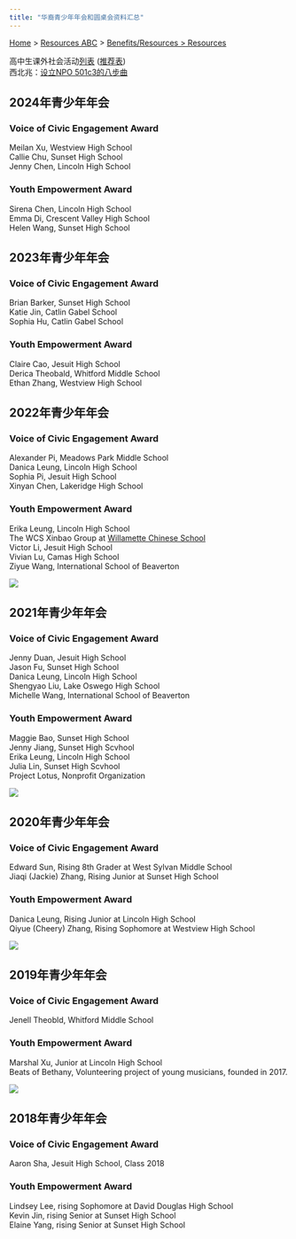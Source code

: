 ```yaml
---
title: "华裔青少年年会和圆桌会资料汇总"
---
```


[Home](https://pdxchinese.org/) > [Resources ABC](https://pdxchinese.org/resources/) > [Benefits/Resources > Resources](https://pdxchinese.org/resources/benefits/resources/)

高中生课外社会活动[列表](https://goo.gl/2d2Kri) ([推荐表](https://goo.gl/5HpKVU))  
西北兆：[设立NPO 501c3的八步曲](https://drive.google.com/file/d/1F5pXE9Ml0s2EY1s2_lgn2_IfSTszVgOO/view?usp=sharing)  

## 2024年青少年年会

### Voice of Civic Engagement Award  
Meilan Xu, Westview High School  
Callie Chu, Sunset High School  
Jenny Chen, Lincoln High School  

### Youth Empowerment Award  
Sirena Chen, Lincoln High School  
Emma Di, Crescent Valley High School  
Helen Wang, Sunset High School  

## 2023年青少年年会

### Voice of Civic Engagement Award  
Brian Barker, Sunset High School  
Katie Jin,	Catlin Gabel School  
Sophia Hu,	Catlin Gabel School  

### Youth Empowerment Award  
Claire Cao, Jesuit High School  
Derica Theobald, Whitford Middle School  
Ethan Zhang, Westview High School  

## 2022年青少年年会

### Voice of Civic Engagement Award  
Alexander Pi, Meadows Park Middle School  
Danica Leung, Lincoln High School  
Sophia Pi, Jesuit High School  
Xinyan Chen, Lakeridge High School  

### Youth Empowerment Award  
Erika Leung, Lincoln High School  
The WCS Xinbao Group at [Willamette Chinese School](https://wcscorvallis.webs.com/)  
Victor Li, Jesuit High School  
Vivian Lu, Camas High School  
Ziyue Wang, International School of Beaverton  

![](https://res.cloudinary.com/dhngj18do/image/upload/f_auto,q_auto/v1/images/divider)

## 2021年青少年年会

### Voice of Civic Engagement Award  
Jenny Duan, Jesuit High School  
Jason Fu, Sunset High School  
Danica Leung, Lincoln High School  
Shengyao Liu, Lake Oswego High School  
Michelle Wang, International School of Beaverton  

### Youth Empowerment Award  
Maggie Bao, Sunset High School  
Jenny Jiang, Sunset High Scvhool  
Erika Leung, Lincoln High School  
Julia Lin, Sunset High Scvhool  
Project Lotus, Nonprofit Organization  

![](https://res.cloudinary.com/dhngj18do/image/upload/f_auto,q_auto/v1/images/divider)

## 2020年青少年年会

### Voice of Civic Engagement Award  
Edward Sun, Rising 8th Grader at West Sylvan Middle School  
Jiaqi (Jackie) Zhang, Rising Junior at Sunset High School  

### Youth Empowerment Award  
Danica Leung, Rising Junior at Lincoln High School  
Qiyue (Cheery) Zhang, Rising Sophomore at Westview High School  

![](https://res.cloudinary.com/dhngj18do/image/upload/f_auto,q_auto/v1/images/divider)

## 2019年青少年年会

### Voice of Civic Engagement Award  
Jenell Theobld, Whitford Middle School  

### Youth Empowerment Award  
Marshal Xu, Junior at Lincoln High School  
Beats of Bethany, Volunteering project of young musicians, founded in 2017.    

![](https://res.cloudinary.com/dhngj18do/image/upload/f_auto,q_auto/v1/images/divider)

## 2018年青少年年会

### Voice of Civic Engagement Award  
Aaron Sha, Jesuit High School, Class 2018  

### Youth Empowerment Award  
Lindsey Lee, rising Sophomore at David Douglas High School  
Kevin Jin, rising Senior at Sunset High School  
Elaine Yang, rising Senior at Sunset High School  
